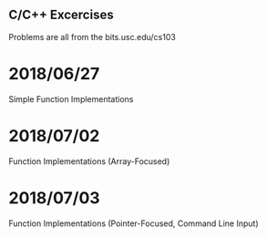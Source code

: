 ## C/C++ Excercises 

Problems are all from the bits.usc.edu/cs103

# 2018/06/27
Simple Function Implementations

# 2018/07/02
Function Implementations (Array-Focused)

# 2018/07/03
Function Implementations (Pointer-Focused, Command Line Input)
